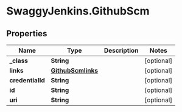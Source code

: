 # SwaggyJenkins.GithubScm

## Properties
Name | Type | Description | Notes
------------ | ------------- | ------------- | -------------
**_class** | **String** |  | [optional] 
**links** | [**GithubScmlinks**](GithubScmlinks.md) |  | [optional] 
**credentialId** | **String** |  | [optional] 
**id** | **String** |  | [optional] 
**uri** | **String** |  | [optional] 


